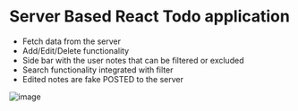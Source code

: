 # Server Based React Todo application 
- Fetch data from the server 
- Add/Edit/Delete functionality 
- Side bar with the user notes that can be filtered or excluded 
- Search functionality integrated with filter 
- Edited notes are fake POSTED to the server 

![image](https://user-images.githubusercontent.com/58284313/150223144-cf9daadc-9963-4ffb-b79b-6433849012a5.png)
